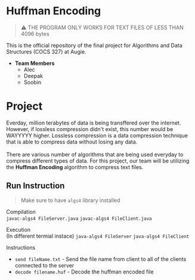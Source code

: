 # Huffman Encoding
> :warning: THE PROGRAM ONLY WORKS FOR TEXT FILES OF LESS THAN 4096 bytes

This is the official repository of the final project for Algorithms and Data Structures (COCS 327) at Augie.
- <b>Team Members</b>
    - Alec
    - Deepak
    - Soobin

<h1> Project </h1>
Everday, million terabytes of data is being transffered over the internet. However, if lossless compression didn't exist, this number would be WAYYYYY higher. Lossless compression is a data compression technique that is able to compress data without losing any data. 
<br> <br>
There are various number of algorithms that are being used everyday to compress different types of data. For this project, our team will be utilizing the <b> Huffman Encoding </b> algorithm to compress text files.

<h2> Run Instruction </h2>

> Make sure to have `algs4` library installed

Compilation <br>
`javac-algs4 FileServer.java`
`javac-algs4 FileClient.java`

Execution <br> (In different termial instace)
`java-algs4 FileServer`
`java-algs4 FileClient`

Instructions

- `send fileName.txt` - Send the file name from client to all of the clients connected to the server
- `decode filename.huf` - Decode the huffman encoded file
